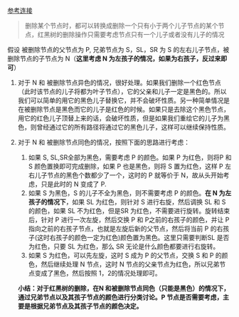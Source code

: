 [参考连接](https://zh.wikipedia.org/wiki/%E7%BA%A2%E9%BB%91%E6%A0%91)

> 删除某个节点时，都可以转换成删除一个只有小于两个儿子节点的某个节点，红黑树的删除操作只需要考虑节点只有一个儿子或者没有儿子的情况

假设 被删除节点的父节点为 P, 兄弟节点为 S，SL，SR 为 S 的左右儿子节点，被删除节点的子节点为 N（**这里考虑 N 为左孩子的情况，如果为右孩子，反过来即可**）

1. 对于 N 和 被删除节点异色的情况，很好处理。如果我们删除一个红色节点（此时该节点的儿子将都为叶子节点），它的父亲和儿子一定是黑色的。所以我们可以简单的用它的黑色儿子替换它，并不会破坏性质。另一种简单情况是在被删除节点是黑色而它的儿子是红色的时候。如果只是去除这个黑色节点，用它的红色儿子顶替上来的话，会破坏性质，但是如果我们重绘它的儿子为黑色，则曾经通过它的所有路径将通过它的黑色儿子，这样可以继续保持性质。
2. 对于 N 和 被删除节点同色的情况，按照下面的思路进行考虑：
   1. 如果 S, SL,SR全部为黑色，需要考虑 P 的颜色。如果 P 为红色，则将P 和 S 颜色置换即可完成删除，如果 P 也是黑色，则将 S 置为红色，这样 P 左右儿子节点的黑色个数都少了一个，这时的 P 就等价于 N，故从头开始考虑，只是此时的 N  变成了 P.
   2. 如果 S 为黑色，S 的儿子不全为黑色，则不需要考虑 P 的颜色。**在 N 为左孩子的情况下**，如果 SL 为红色，则针对 S 进行右旋，然后调换 SL 和 S 的颜色，如果 SL 不为红色，但是SR 为红色，不需要进行旋转。旋转结束后，针对 P 进行一次左旋，然后交换 P 和 P之前的右孩子的颜色，并让 P 指向之前的右孩子节点，也就是左旋后新的父节点，然后将当前 P 的右孩子(这时右孩子的颜色一定为红色)颜色置为黑色。这里只需要判断SL 是否为红色，只要 SL 为红色，那么 SR 无论是什么颜色都要进行右旋转。
   3. 如果 S 为红色，可以先左旋，这时 S 成为 P 的父节点，交换 S 和 P 的颜色，然后继续处理 N 节点，这时 N 节点的父亲节点为红色，所以兄弟节点变成了黑色，然后按照 1，2的情况处理即可。
   
   **小结：对于红黑树的删除，在N 和被删除节点同色（只能是黑色）的情况下，通过兄弟节点以及其孩子节点的颜色进行分类讨论。P 节点是否需要考虑，主要是根据兄弟节点及其孩子节点的颜色决定。**
